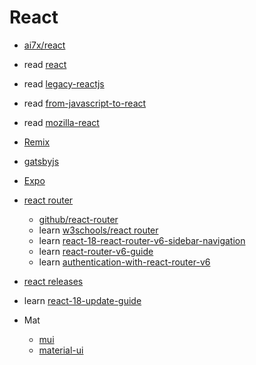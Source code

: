 # React

- [ai7x/react](https://github.com/ai7x/react)
- read [react](https://react.dev/)
- read [legacy-reactjs](https://legacy.reactjs.org/)
- read [from-javascript-to-react](https://nextjs.org/learn/foundations/from-javascript-to-react)
- read [mozilla-react](https://developer.mozilla.org/en-US/docs/Learn/Tools_and_testing/Client-side_JavaScript_frameworks#react_tutorials)
- [Remix](https://remix.run/)
- [gatsbyjs](https://www.gatsbyjs.com/)
- [Expo](https://expo.dev/)
- [react router](https://reactrouter.com/en/main)
  - [github/react-router](https://github.com/remix-run/react-router)
  - learn [w3schools/react router](https://www.w3schools.com/react/react_router.asp)
  - learn [react-18-react-router-v6-sidebar-navigation](https://dev.to/rebeccapeltz/react-18-react-router-v6-sidebar-navigation-and-a-sandpack-component-5c02)
  - learn [react-router-v6-guide](https://blog.logrocket.com/react-router-v6-guide/)
  - learn [authentication-with-react-router-v6](https://blog.logrocket.com/complete-guide-authentication-with-react-router-v6/)
- [react releases](https://github.com/facebook/react/releases)
- learn [react-18-update-guide](https://academind.com/tutorials/react-18-update-guide)

- Mat
  - [mui](https://mui.com/)
  - [material-ui](https://mui.com/material-ui/)
